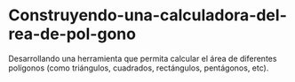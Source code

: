 # Construyendo-una-calculadora-del-rea-de-pol-gono
Desarrollando una herramienta que permita calcular el área de diferentes polígonos (como triángulos, cuadrados, rectángulos, pentágonos, etc).
